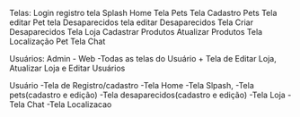 Telas:
Login
registro
tela Splash
Home
Tela Pets
Tela Cadastro Pets
Tela editar Pet
tela Desaparecidos
tela editar Desaparecidos
Tela Criar Desaparecidos
Tela Loja
Cadastrar Produtos
Atualizar Produtos
Tela Localização Pet
Tela Chat

Usuários:
Admin - Web
-Todas as telas do Usuário + Tela de Editar Loja, Atualizar Loja e Editar Usuários

Usuário
-Tela de Registro/cadastro
-Tela Home
-Tela Slpash,
-Tela pets(cadastro e edição)
-Tela desaparecidos(cadastro e edição)
-Tela Loja
-Tela Chat
-Tela Localizacao